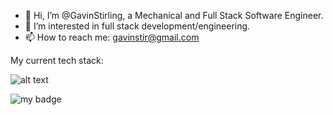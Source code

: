 - 👋 Hi, I’m @GavinStirling, a Mechanical and Full Stack Software Engineer.
- 👀 I’m interested in full stack development/engineering. 
- 📫 How to reach me: gavinstir@gmail.com

My current tech stack: 

![alt text](https://badgen.net/badge/hello/world/red?icon=twitter)

![my badge](https://badgen.net/badge/hello/world/red?icon=twitter)

<!---
GavinStirling/GavinStirling is a ✨ special ✨ repository because its `README.md` (this file) appears on your GitHub profile.
You can click the Preview link to take a look at your changes.
--->
